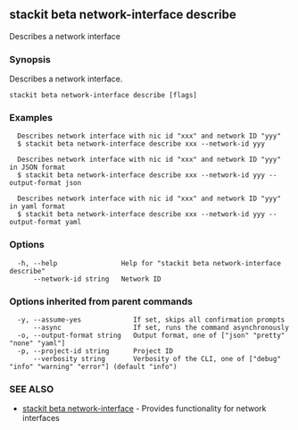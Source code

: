 ## stackit beta network-interface describe

Describes a network interface

### Synopsis

Describes a network interface.

```
stackit beta network-interface describe [flags]
```

### Examples

```
  Describes network interface with nic id "xxx" and network ID "yyy"
  $ stackit beta network-interface describe xxx --network-id yyy

  Describes network interface with nic id "xxx" and network ID "yyy" in JSON format
  $ stackit beta network-interface describe xxx --network-id yyy --output-format json

  Describes network interface with nic id "xxx" and network ID "yyy" in yaml format
  $ stackit beta network-interface describe xxx --network-id yyy --output-format yaml
```

### Options

```
  -h, --help                Help for "stackit beta network-interface describe"
      --network-id string   Network ID
```

### Options inherited from parent commands

```
  -y, --assume-yes             If set, skips all confirmation prompts
      --async                  If set, runs the command asynchronously
  -o, --output-format string   Output format, one of ["json" "pretty" "none" "yaml"]
  -p, --project-id string      Project ID
      --verbosity string       Verbosity of the CLI, one of ["debug" "info" "warning" "error"] (default "info")
```

### SEE ALSO

* [stackit beta network-interface](./stackit_beta_network-interface.md)	 - Provides functionality for network interfaces

